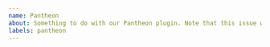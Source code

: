 ```yaml
---
name: Pantheon 
about: Something to do with our Pantheon plugin. Note that this issue will get transferred over to `lando/pantheon`
labels: pantheon
---
```


